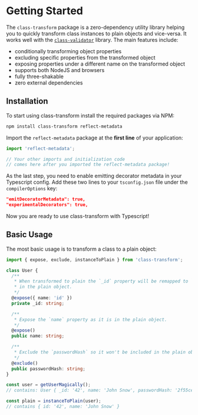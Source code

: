 # Getting Started

The `class-transform` package is a zero-dependency utility library helping you to quickly transform class instances to plain objects and vice-versa.
It works well with the [`class-validator`][class-validator] library. The main features include:

- conditionally transforming object properties
- excluding specific properties from the transformed object
- exposing properties under a different name on the transformed object
- supports both NodeJS and browsers
- fully three-shakable
- zero external dependencies

## Installation

To start using class-transform install the required packages via NPM:

```bash
npm install class-transform reflect-metadata
```

Import the `reflect-metadata` package at the **first line** of your application:

```ts
import 'reflect-metadata';

// Your other imports and initialization code
// comes here after you imported the reflect-metadata package!
```

As the last step, you need to enable emitting decorator metadata in your Typescript config. Add these two lines to your `tsconfig.json` file under the `compilerOptions` key:

```json
"emitDecoratorMetadata": true,
"experimentalDecorators": true,
```

Now you are ready to use class-transform with Typescript!

## Basic Usage

The most basic usage is to transform a class to a plain object:

```ts
import { expose, exclude, instanceToPlain } from 'class-transform';

class User {
  /**
   * When transformed to plain the `_id` property will be remapped to `id`
   * in the plain object.
   */
  @expose({ name: 'id' })
  private _id: string;

  /**
   * Expose the `name` property as it is in the plain object.
   */
  @expose()
  public name: string;

  /**
   * Exclude the `passwordHash` so it won't be included in the plain object.
   */
  @exclude()
  public passwordHash: string;
}

const user = getUserMagically();
// contains: User { _id: '42', name: 'John Snow', passwordHash: '2f55ce082...' }

const plain = instanceToPlain(user);
// contains { id: '42', name: 'John Snow' }
```

[class-validator]: https://github.com/cunarist/class-validator/
